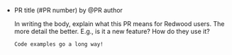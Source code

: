 - PR title (#PR number) by @PR author

  In writing the body, explain what this PR means for Redwood users. The more detail the better. E.g., is it a new feature? How do they use it?

  ```
  Code examples go a long way!
  ```
